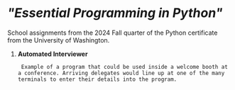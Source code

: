 # _"Essential Programming in Python"_

School assignments from the 2024 Fall quarter of the Python certificate from the University of Washington.

1. **Automated Interviewer**

        Example of a program that could be used inside a welcome booth at a conference. Arriving delegates would line up at one of the many terminals to enter their details into the program.
